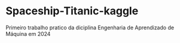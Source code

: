 # Spaceship-Titanic-kaggle
Primeiro trabalho pratico da diciplina  Engenharia de Aprendizado de Máquina em 2024
